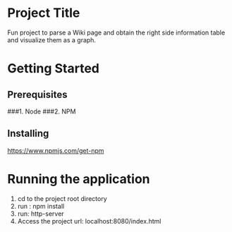 # Project Title
Fun project to parse a Wiki page and obtain the right side information table and visualize them as a graph.

# Getting Started
## Prerequisites
###1. Node
###2. NPM

## Installing
https://www.npmjs.com/get-npm

# Running the application
1. cd to the project root directory
2. run : npm install
3. run: http-server
4. Access the project url: localhost:8080/index.html
